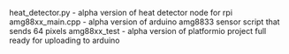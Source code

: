 heat_detector.py - alpha version of heat detector node for rpi
amg88xx_main.cpp - alpha version of arduino amg8833 sensor script that sends 64 pixels
amg88xx_test - alpha version of platformio project full ready for uploading to arduino

